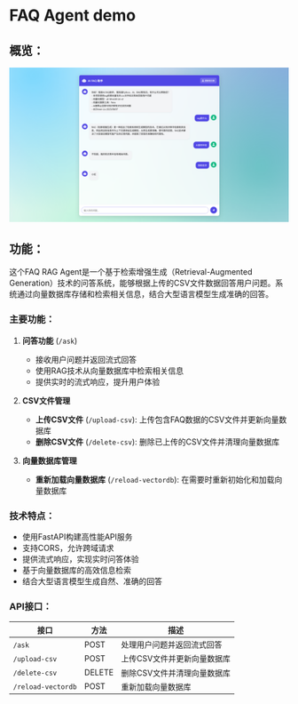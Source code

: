 # FAQ Agent demo

## 概览：
![img.png](img.png)

## 功能：

这个FAQ RAG Agent是一个基于检索增强生成（Retrieval-Augmented Generation）技术的问答系统，能够根据上传的CSV文件数据回答用户问题。系统通过向量数据库存储和检索相关信息，结合大型语言模型生成准确的回答。

### 主要功能：

1. **问答功能** (`/ask`)
   - 接收用户问题并返回流式回答
   - 使用RAG技术从向量数据库中检索相关信息
   - 提供实时的流式响应，提升用户体验

2. **CSV文件管理**
   - **上传CSV文件** (`/upload-csv`): 上传包含FAQ数据的CSV文件并更新向量数据库
   - **删除CSV文件** (`/delete-csv`): 删除已上传的CSV文件并清理向量数据库

3. **向量数据库管理**
   - **重新加载向量数据库** (`/reload-vectordb`): 在需要时重新初始化和加载向量数据库

### 技术特点：

- 使用FastAPI构建高性能API服务
- 支持CORS，允许跨域请求
- 提供流式响应，实现实时问答体验
- 基于向量数据库的高效信息检索
- 结合大型语言模型生成自然、准确的回答

### API接口：

| 接口 | 方法 | 描述 |
|------|------|------|
| `/ask` | POST | 处理用户问题并返回流式回答 |
| `/upload-csv` | POST | 上传CSV文件并更新向量数据库 |
| `/delete-csv` | DELETE | 删除CSV文件并清理向量数据库 |
| `/reload-vectordb` | POST | 重新加载向量数据库 |